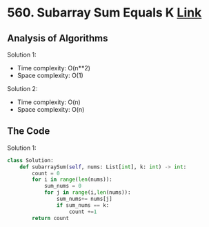 # 560. Subarray Sum Equals K [Link](https://leetcode.com/problems/subarray-sum-equals-k/)
## Analysis of Algorithms
Solution 1:
 - Time complexity: O(n**2)
 - Space complexity: O(1)

Solution 2:
 - Time complexity: O(n)
 - Space complexity: O(n)

## The Code
Solution 1:
```Python 
class Solution:
    def subarraySum(self, nums: List[int], k: int) -> int:
        count = 0
        for i in range(len(nums)):
            sum_nums = 0
            for j in range(i,len(nums)):
                sum_nums+= nums[j]
                if sum_nums == k:
                    count +=1
        return count
```

